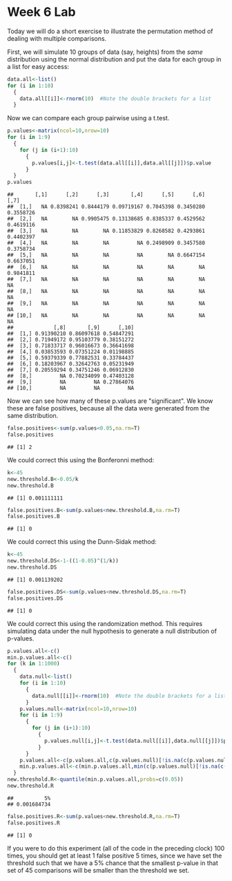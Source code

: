Week 6 Lab
=============
  
Today we will do a short exercise to illustrate the permutation method of dealing with multiple comparisons.

First, we will simulate 10 groups of data (say, heights) from the *same* distribution using the normal distribution and put the data for each group in a list for easy access:


```r
data.all<-list()
for (i in 1:10)
  {
    data.all[[i]]<-rnorm(10)  #Note the double brackets for a list
  }
```

Now we can compare each group pairwise using a t.test.


```r
p.values<-matrix(ncol=10,nrow=10)
for (i in 1:9)
  {
    for (j in (i+1):10)
      {
        p.values[i,j]<-t.test(data.all[[i]],data.all[[j]])$p.value 
      }
  }
p.values
```

```
##       [,1]      [,2]      [,3]       [,4]      [,5]      [,6]      [,7]
##  [1,]   NA 0.8398241 0.8444179 0.09719167 0.7045398 0.3450280 0.3558726
##  [2,]   NA        NA 0.9905475 0.13138685 0.8385337 0.4529562 0.4619116
##  [3,]   NA        NA        NA 0.11853829 0.8268582 0.4293861 0.4402397
##  [4,]   NA        NA        NA         NA 0.2498909 0.3457580 0.3758734
##  [5,]   NA        NA        NA         NA        NA 0.6647154 0.6637051
##  [6,]   NA        NA        NA         NA        NA        NA 0.9841811
##  [7,]   NA        NA        NA         NA        NA        NA        NA
##  [8,]   NA        NA        NA         NA        NA        NA        NA
##  [9,]   NA        NA        NA         NA        NA        NA        NA
## [10,]   NA        NA        NA         NA        NA        NA        NA
##             [,8]       [,9]      [,10]
##  [1,] 0.91390210 0.86097618 0.54847291
##  [2,] 0.71949172 0.95103779 0.38151272
##  [3,] 0.71833717 0.96016673 0.36641698
##  [4,] 0.03853593 0.07351224 0.01198885
##  [5,] 0.59379339 0.77882531 0.33784437
##  [6,] 0.18203967 0.32642763 0.05231949
##  [7,] 0.20559294 0.34751246 0.06912830
##  [8,]         NA 0.70234099 0.47403128
##  [9,]         NA         NA 0.27864076
## [10,]         NA         NA         NA
```

Now we can see how many of these p.values are "significant". We know these are false positives, because all the data were generated from the same distribution.


```r
false.positives<-sum(p.values<0.05,na.rm=T)
false.positives
```

```
## [1] 2
```

We could correct this using the Bonferonni method:


```r
k<-45
new.threshold.B<-0.05/k
new.threshold.B
```

```
## [1] 0.001111111
```

```r
false.positives.B<-sum(p.values<new.threshold.B,na.rm=T)
false.positives.B
```

```
## [1] 0
```

We could correct this using the Dunn-Sidak method:


```r
k<-45
new.threshold.DS<-1-((1-0.05)^(1/k))
new.threshold.DS
```

```
## [1] 0.001139202
```

```r
false.positives.DS<-sum(p.values<new.threshold.DS,na.rm=T)
false.positives.DS
```

```
## [1] 0
```

We could correct this using the randomization method. This requires simulating data under the null hypothesis to generate a null distribution of p-values.



```r
p.values.all<-c()
min.p.values.all<-c()
for (k in 1:1000)
  {
    data.null<-list()
    for (i in 1:10)
      {
        data.null[[i]]<-rnorm(10)  #Note the double brackets for a list
      }
    p.values.null<-matrix(ncol=10,nrow=10)
    for (i in 1:9)
      {
        for (j in (i+1):10)
          {
            p.values.null[i,j]<-t.test(data.null[[i]],data.null[[j]])$p.value 
          }
      }
    p.values.all<-c(p.values.all,c(p.values.null)[!is.na(c(p.values.null))])
    min.p.values.all<-c(min.p.values.all,min(c(p.values.null)[!is.na(c(p.values.null))]))
  }
new.threshold.R<-quantile(min.p.values.all,probs=c(0.05))
new.threshold.R
```

```
##          5% 
## 0.001684734
```

```r
false.positives.R<-sum(p.values<new.threshold.R,na.rm=T)
false.positives.R
```

```
## [1] 0
```

If you were to do this experiment (all of the code in the preceding clock) 100 times, you should get at least 1 false positive 5 times, since we have set the threshold such that we have a 5% chance that the smallest p-value in that set of 45 comparisons will be smaller than the threshold we set.
